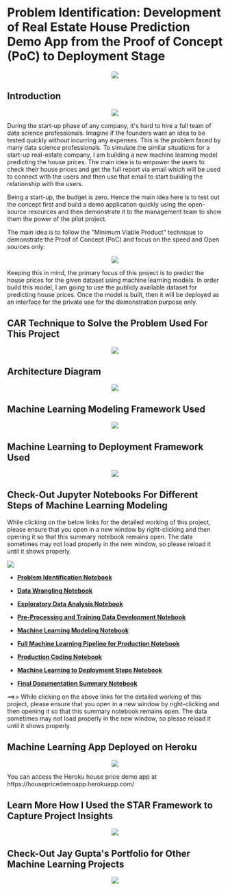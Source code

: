 
# Problem Identification: Development of Real Estate House Prediction Demo App from the Proof of Concept (PoC) to Deployment Stage

<p align="center">
<img src="https://github.com/jayguptacal/portfolio/blob/main/image/housePredAppWelcome.jpg">
</p>

## Introduction ##

<p align="center">
<img src="https://github.com/jayguptacal/portfolio/blob/main/image/houses.jpg">
</p>

During the start-up phase of any company, it's hard to hire a full team of data science professionals. Imagine if the founders want an idea to be tested quickly without incurring any expenses. This is the problem faced by many data science professionals. To simulate the similar situations for a start-up real-estate company, I am building a new machine learning model predicting the house prices. The main idea is to empower the users to check their house prices and get the full report via email which will be used to connect with the users and then use that email to start building the relationship with the users.

Being a start-up, the budget is zero. Hence the main idea here is to test out the concept first and build a demo application quickly using the open-source resources and then demonstrate it to the management team to show them the power of the pilot project.

The main idea is to follow the "Minimum Viable Product" technique to demonstrate the Proof of Concept (PoC) and focus on the speed and Open sources only:
<p align="center">
<img src="https://github.com/jayguptacal/portfolio/blob/main/image/ImageMVP.jpg">
</p>

Keeping this in mind, the primary focus of this project is to predict the house prices for the given dataset using machine learning models. In order build this model, I am going to use the publicly available dataset for predicting house prices. Once the model is built, then it will be deployed as an interface for the private use for the demonstration purpose only. 

## CAR Technique to Solve the Problem Used For This Project ##
<p align="center">
<img src="https://github.com/jayguptacal/portfolio/blob/main/image/ImageCAR.jpg">
</p>

## Architecture Diagram ##
<p align="center">
<img src="https://github.com/jayguptacal/portfolio/blob/main/image/ArchitectureDiagram.jpg">
</p>

## Machine Learning Modeling Framework Used ##
<p align="center">
<img src="https://github.com/jayguptacal/portfolio/blob/main/image/infographml.jpg">
</p>

## Machine Learning to Deployment Framework Used ##
<p align="center">
<img src="https://github.com/jayguptacal/portfolio/blob/main/image/DeploymentSteps.jpg">
</p>

## Check-Out Jupyter Notebooks For Different Steps of Machine Learning Modeling ##

While clicking on the below links for the detailed working of this project, please ensure that you open in a new window by right-clicking and then opening it so that this summary notebook remains open. The data sometimes may not load properly in the new window, so please reload it until it shows properly.

<img src="https://github.com/jayguptacal/portfolio/blob/main/image/bannerOpenNotebooks.jpg">

* <a href="https://github.com/jayguptacal/RetailAndMarketing/blob/main/HouseSalesPricePrediction/1_Problem_Identification_House_Prices.ipynb" target="_blank"><b>Problem Identification Notebook</b></a>

* <a href="https://github.com/jayguptacal/RetailAndMarketing/blob/main/HouseSalesPricePrediction/2_Data_Wrangling_House_Prices.ipynb" target="_blank"><b>Data Wrangling Notebook</b></a>

* <a href="https://github.com/jayguptacal/RetailAndMarketing/blob/main/HouseSalesPricePrediction/3_EDA_House_Prices.ipynb" target="_blank"><b>Exploratory Data Analysis Notebook</b></a>

* <a href="https://github.com/jayguptacal/RetailAndMarketing/blob/main/HouseSalesPricePrediction/4_Preprocessing_TrainingData_HousePrices.ipynb" target="_blank"><b>Pre-Processing and Training Data Development Notebook</b></a>

* <a href="https://github.com/jayguptacal/RetailAndMarketing/blob/main/HouseSalesPricePrediction/5_Machine_Learning_House_Prices.ipynb" target="_blank"><b>Machine Learning Modeling Notebook</b></a>

* <a href="https://github.com/jayguptacal/RetailAndMarketing/blob/main/HouseSalesPricePrediction/6a_FullMLPipeline_ProductionPurpose.ipynb" target="_blank"><b>Full Machine Learning Pipeline for Production Notebook</b></a>

* <a href="https://github.com/jayguptacal/RetailAndMarketing/blob/main/HouseSalesPricePrediction/6b_MLto_ProductionCodingFramework.ipynb" target="_blank"><b>Production Coding Notebook</b></a>

* <a href="https://github.com/jayguptacal/RetailAndMarketing/blob/main/HouseSalesPricePrediction/6c_ML_Deployment_Phase.ipynb" target="_blank"><b>Machine Learning to Deployment Steps Notebook</b></a>

* <a href="https://github.com/jayguptacal/RetailAndMarketing/blob/main/HouseSalesPricePrediction/6Final_Documentation_Notebook.ipynb" target="_blank"><b>Final Documentation Summary Notebook</b></a>

==>> While clicking on the above links for the detailed working of this project, please ensure that you open in a new window by right-clicking and then opening it so that this summary notebook remains open. The data sometimes may not load properly in the new window, so please reload it until it shows properly.

## Machine Learning App Deployed on Heroku ##
<p align="center">
<img src="https://github.com/jayguptacal/portfolio/blob/main/image/herokuhomepage.png">
</p>
<p> You can access the Heroku house price demo app at https://housepricedemoapp.herokuapp.com/ </p>

## Learn More How I Used the STAR Framework to Capture Project Insights ##
<p align="center">
<img src="https://github.com/jayguptacal/portfolio/blob/main/image/ImageSTAR.jpg">
</p>


## Check-Out Jay Gupta's Portfolio for Other Machine Learning Projects ##
<p align="center">
<a href="https://jayguptacal.github.io/portfolio/" target="_blank"><img src="https://github.com/jayguptacal/portfolio/blob/main/image/FullPortfolioBanner.jpg"></a>
</p>

